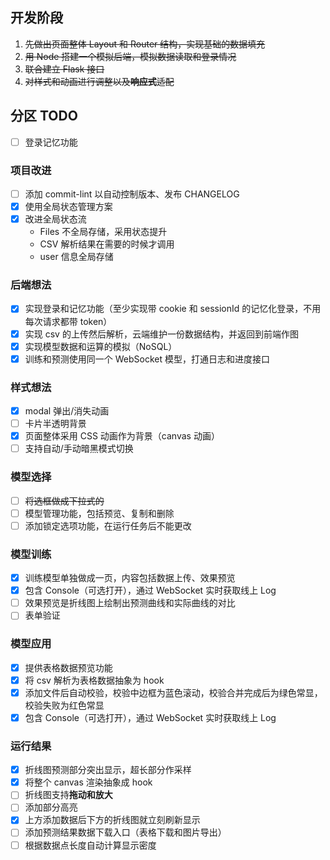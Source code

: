## 开发阶段

1. ~~先做出页面整体 Layout 和 Router 结构，实现基础的数据填充~~
2. ~~用 Node 搭建一个模拟后端，模拟数据读取和登录情况~~
3. ~~联合建立 Flask 接口~~
4. ~~对样式和动画进行调整以及**响应式**适配~~

## 分区 TODO

- [ ] 登录记忆功能

### 项目改进

- [ ] 添加 commit-lint 以自动控制版本、发布 CHANGELOG
- [x] 使用全局状态管理方案
- [x] 改进全局状态流
  - Files 不全局存储，采用状态提升
  - CSV 解析结果在需要的时候才调用
  - user 信息全局存储

### 后端想法

- [x] 实现登录和记忆功能（至少实现带 cookie 和 sessionId 的记忆化登录，不用每次请求都带 token）
- [x] 实现 csv 的上传然后解析，云端维护一份数据结构，并返回到前端作图
- [x] 实现模型数据和运算的模拟（NoSQL）
- [x] 训练和预测使用同一个 WebSocket 模型，打通日志和进度接口

### 样式想法

- [x] modal 弹出/消失动画
- [ ] 卡片半透明背景
- [x] 页面整体采用 CSS 动画作为背景（canvas 动画）
- [ ] 支持自动/手动暗黑模式切换

### 模型选择

- [ ] ~~将选框做成下拉式的~~
- [ ] 模型管理功能，包括预览、复制和删除
- [ ] 添加锁定选项功能，在运行任务后不能更改

### 模型训练

- [x] 训练模型单独做成一页，内容包括数据上传、效果预览
- [x] 包含 Console（可选打开），通过 WebSocket 实时获取线上 Log
- [ ] 效果预览是折线图上绘制出预测曲线和实际曲线的对比
- [ ] 表单验证

### 模型应用

- [x] 提供表格数据预览功能
- [x] 将 csv 解析为表格数据抽象为 hook
- [x] 添加文件后自动校验，校验中边框为蓝色滚动，校验合并完成后为绿色常显，校验失败为红色常显
- [x] 包含 Console（可选打开），通过 WebSocket 实时获取线上 Log

### 运行结果

- [x] 折线图预测部分突出显示，超长部分作采样
- [x] 将整个 canvas 渲染抽象成 hook
- [ ] 折线图支持**拖动和放大**
- [ ] 添加部分高亮
- [x] 上方添加数据后下方的折线图就立刻刷新显示
- [ ] 添加预测结果数据下载入口（表格下载和图片导出）
- [ ] 根据数据点长度自动计算显示密度
